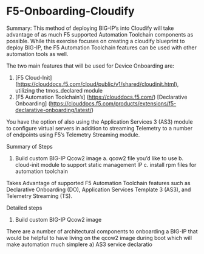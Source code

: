 # F5-Onboarding-Cloudify
 
Summary:
This method of deploying BIG-IP’s into Cloudify will take advantage of as much F5 supported Automation Toolchain components as possible.  While this exercise focuses on creating a cloudify blueprint to deploy BIG-IP, the F5 Automation Toolchain features can be used with other automation tools as well.

The two main features that will be used for Device Onboarding are:
1)	[F5 Cloud-Init] (https://clouddocs.f5.com/cloud/public/v1/shared/cloudinit.html), utilizing the tmos_declared module
2)	[F5 Automation Toolchain’s] (https://clouddocs.f5.com/)  [Declarative Onboarding] (https://clouddocs.f5.com/products/extensions/f5-declarative-onboarding/latest/)

You have the option of also using the Application Services 3 (AS3) module to configure virtual servers in addition to streaming Telemetry to a number of endpoints using F5’s Telemetry Streaming module. 

Summary of Steps
1)	Build custom BIG-IP Qcow2 image 
a.	qcow2 file you’d like to use
b.	cloud-init module to support static management IP
c.	install rpm files for automation toolchain


Takes Advantage of supported F5 Automation Toolchain features such as Declarative Onboarding (DO), Application Services Template 3 (AS3), and Telemetry Streaming (TS).




Detailed steps
1)	Build custom BIG-IP Qcow2 image

There are a number of architectural components to onboarding a BIG-IP that would be helpful to have living on the qcow2 image during boot which will make automation much simplere
a)	AS3 service declaratio
